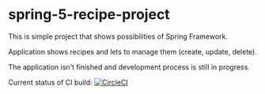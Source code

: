 # spring-5-recipe-project

This is simple project that shows possibilities of Spring Framework.

Application shows recipes and lets to manage them (create, update, delete).

The application isn't finished and development process is still in progress.

Current status of CI build:
[![CircleCI](https://circleci.com/gh/lukaszSolarski/spring5recipeproject.svg?style=svg)](https://circleci.com/gh/lukaszSolarski/spring5recipeproject)
